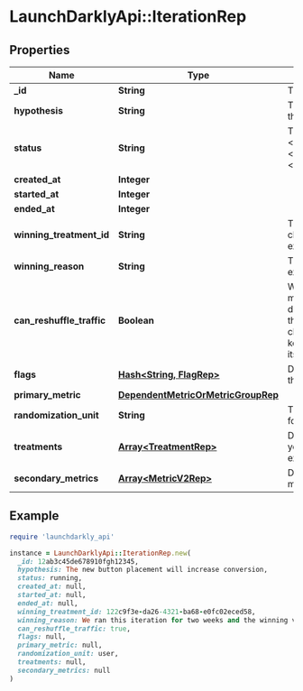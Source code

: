 # LaunchDarklyApi::IterationRep

## Properties

| Name | Type | Description | Notes |
| ---- | ---- | ----------- | ----- |
| **_id** | **String** | The iteration ID | [optional] |
| **hypothesis** | **String** | The expected outcome of this experiment |  |
| **status** | **String** | The status of the iteration: &lt;code&gt;not_started&lt;/code&gt;, &lt;code&gt;running&lt;/code&gt;, &lt;code&gt;stopped&lt;/code&gt; |  |
| **created_at** | **Integer** |  |  |
| **started_at** | **Integer** |  | [optional] |
| **ended_at** | **Integer** |  | [optional] |
| **winning_treatment_id** | **String** | The ID of the treatment chosen when the experiment stopped | [optional] |
| **winning_reason** | **String** | The reason you stopped the experiment | [optional] |
| **can_reshuffle_traffic** | **Boolean** | Whether the experiment may reassign traffic to different variations when the experiment audience changes (true) or must keep all traffic assigned to its initial variation (false). | [optional] |
| **flags** | [**Hash&lt;String, FlagRep&gt;**](FlagRep.md) | Details on the flag used in this experiment | [optional] |
| **primary_metric** | [**DependentMetricOrMetricGroupRep**](DependentMetricOrMetricGroupRep.md) |  | [optional] |
| **randomization_unit** | **String** | The unit of randomization for this iteration | [optional] |
| **treatments** | [**Array&lt;TreatmentRep&gt;**](TreatmentRep.md) | Details on the variations you are testing in the experiment | [optional] |
| **secondary_metrics** | [**Array&lt;MetricV2Rep&gt;**](MetricV2Rep.md) | Details on the secondary metrics for this experiment | [optional] |

## Example

```ruby
require 'launchdarkly_api'

instance = LaunchDarklyApi::IterationRep.new(
  _id: 12ab3c45de678910fgh12345,
  hypothesis: The new button placement will increase conversion,
  status: running,
  created_at: null,
  started_at: null,
  ended_at: null,
  winning_treatment_id: 122c9f3e-da26-4321-ba68-e0fc02eced58,
  winning_reason: We ran this iteration for two weeks and the winning variation was clear,
  can_reshuffle_traffic: true,
  flags: null,
  primary_metric: null,
  randomization_unit: user,
  treatments: null,
  secondary_metrics: null
)
```

